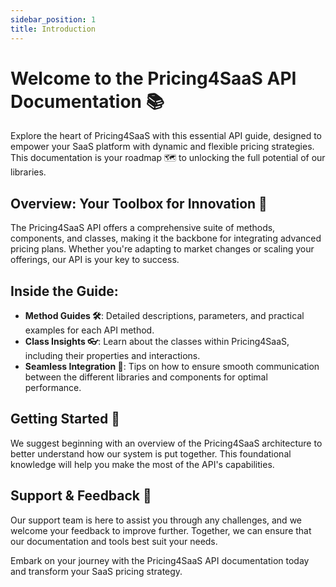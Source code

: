 ```yaml
---
sidebar_position: 1
title: Introduction
---
```


# Welcome to the Pricing4SaaS API Documentation 📚

Explore the heart of Pricing4SaaS with this essential API guide, designed to empower your SaaS platform with dynamic and flexible pricing strategies. This documentation is your roadmap 🗺️ to unlocking the full potential of our libraries.

## Overview: Your Toolbox for Innovation 🔧

The Pricing4SaaS API offers a comprehensive suite of methods, components, and classes, making it the backbone for integrating advanced pricing plans. Whether you're adapting to market changes or scaling your offerings, our API is your key to success.

## Inside the Guide:

- **Method Guides 🛠️**: Detailed descriptions, parameters, and practical examples for each API method.
- **Class Insights 👓**: Learn about the classes within Pricing4SaaS, including their properties and interactions.
- **Seamless Integration 🤝**: Tips on how to ensure smooth communication between the different libraries and components for optimal performance.

## Getting Started 🚀

We suggest beginning with an overview of the Pricing4SaaS architecture to better understand how our system is put together. This foundational knowledge will help you make the most of the API's capabilities.

## Support & Feedback 📣

Our support team is here to assist you through any challenges, and we welcome your feedback to improve further. Together, we can ensure that our documentation and tools best suit your needs.

Embark on your journey with the Pricing4SaaS API documentation today and transform your SaaS pricing strategy.